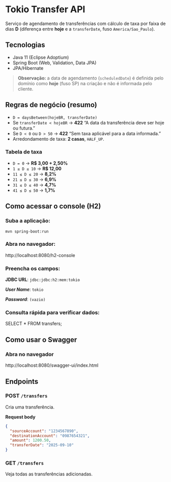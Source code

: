 # Tokio Transfer API

Serviço de agendamento de transferências com cálculo de taxa por faixa de dias **D** (diferença entre **hoje** e a `transferDate`, fuso `America/Sao_Paulo`).

## Tecnologias
- Java 11 (Eclipse Adoptium)
- Spring Boot (Web, Validation, Data JPA)
- JPA/Hibernate

> **Observação:** a data de agendamento (`scheduledDate`) é definida pelo domínio como **hoje** (fuso SP) na criação e não é informada pelo cliente.

## Regras de negócio (resumo)
- `D = daysBetween(hojeBR, transferDate)`
- Se `transferDate < hojeBR` → **422** “A data da transferência deve ser hoje ou futura.”
- Se `D < 0` ou `D > 50` → **422** “Sem taxa aplicável para a data informada.”
- Arredondamento de taxa: **2 casas**, `HALF_UP`.

### Tabela de taxa
- `D = 0` → **R$ 3,00 + 2,50%**
- `1 ≤ D ≤ 10` → **R$ 12,00**
- `11 ≤ D ≤ 20` → **8,2%**
- `21 ≤ D ≤ 30` → **6,9%**
- `31 ≤ D ≤ 40` → **4,7%**
- `41 ≤ D ≤ 50` → **1,7%**

## Como acessar o console (H2)

### Suba a aplicação:

```
mvn spring-boot:run
```

### Abra no navegador:

http://localhost:8080/h2-console


### Preencha os campos:

**JDBC URL**: ```jdbc:jdbc:h2:mem:tokio```

***User Name***: ```tokio```

***Password***: ```(vazio)```

### Consulta rápida para verificar dados:

SELECT * FROM transfers;

## Como usar o Swagger

### Abra no navegador
http://localhost:8080/swagger-ui/index.html

## Endpoints

### POST `/transfers`
Cria uma transferência.

**Request body**
```json
{
  "sourceAccount": "1234567890",
  "destinationAccount": "0987654321",
  "amount": 1200.50,
  "transferDate": "2025-09-10"
}
```

### GET `/transfers`
Veja todas as transferências adicionadas.
